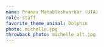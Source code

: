 ```yaml
---
name: Pranav Mahableshwarkar (UTA)
role: staff
favorite_theme_animal: Dolphin
photo: michelle.jpg
throwback_photo: michelle_alt.jpg
---
```

